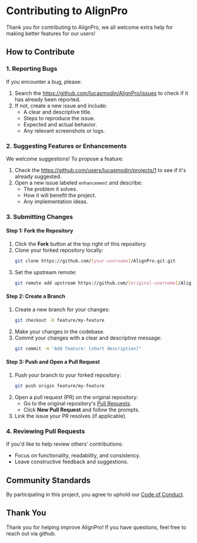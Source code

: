 # Contributing to AlignPro

Thank you for contributing to AlignPro, we all welcome extra help for making better features for our users!

## How to Contribute

### 1. Reporting Bugs

If you encounter a bug, please:
1. Search the https://github.com/lucasmodin/AlignPro/issues to check if it has already been reported.
2. If not, create a new issue and include:
   - A clear and descriptive title.
   - Steps to reproduce the issue.
   - Expected and actual behavior.
   - Any relevant screenshots or logs.

### 2. Suggesting Features or Enhancements

We welcome suggestions! To propose a feature:
1. Check the https://github.com/users/lucasmodin/projects/1 to see if it's already suggested.
2. Open a new issue labeled `enhancement` and describe:
   - The problem it solves.
   - How it will benefit the project.
   - Any implementation ideas.

### 3. Submitting Changes

#### Step 1: Fork the Repository
1. Click the **Fork** button at the top right of this repository.
2. Clone your forked repository locally:
   ```bash
   git clone https://github.com/[your-username]/AlignPro.git.git
   ```
3. Set the upstream remote:
   ```bash
   git remote add upstream https://github.com/[original-username]/AlignPro.git.git
   ```

#### Step 2: Create a Branch
1. Create a new branch for your changes:
   ```bash
   git checkout -b feature/my-feature
   ```
2. Make your changes in the codebase.
3. Commit your changes with a clear and descriptive message:
   ```bash
   git commit -m "Add feature: [short description]"
   ```

#### Step 3: Push and Open a Pull Request
1. Push your branch to your forked repository:
   ```bash
   git push origin feature/my-feature
   ```
2. Open a pull request (PR) on the original repository:
   - Go to the original repository's [Pull Requests](https://github.com/[original-username]/AlignPro.git/pulls).
   - Click **New Pull Request** and follow the prompts.
3. Link the issue your PR resolves (if applicable).

### 4. Reviewing Pull Requests
If you'd like to help review others' contributions:
- Focus on functionality, readability, and consistency.
- Leave constructive feedback and suggestions.

## Community Standards
By participating in this project, you agree to uphold our [Code of Conduct](CODE_OF_CONDUCT.md).

## Thank You
Thank you for helping improve AlignPro! If you have questions, feel free to reach out via github.
